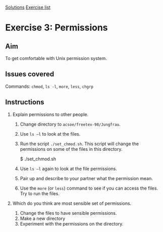 [Solutions](shell_exercise3_perm_sol.md)  [Exercise list](shell_exercise_index.md)

# Exercise 3: Permissions

## Aim
To get comfortable with Unix permission system.

## Issues covered
Commands: `chmod`, `ls -l`, `more`, `less`, `chgrp`

## Instructions
1.  Explain permissions to other people.
    1. Change directory to `acsoe/freetex-98/Jungfrau`. 
    2. Use `ls –l` to look at the files.
    3. Run the script `./set_chmod.sh`.  This script will change the permissions on some of the files in this directory.

        $ ./set_chmod.sh

    4. Use `ls –l` again to look at the file permissions.
    5. Pair up and describe to your partner what the permission mean.
    6. Use the `more` (or `less`) command to see if you can access the files. Try to run the files.

2. Which do you think are most sensible set of permissions.
    1. Change the files to have sensible permissions.
    2. Make a new directory
    3. Experiment with the permissions on the directory.

 
